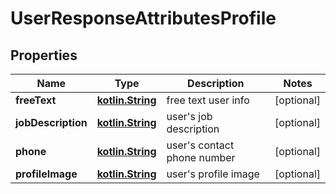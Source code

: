 # UserResponseAttributesProfile

## Properties
Name | Type | Description | Notes
------------ | ------------- | ------------- | -------------
**freeText** | [**kotlin.String**](.md) | free text user info |  [optional]
**jobDescription** | [**kotlin.String**](.md) | user&#x27;s job description |  [optional]
**phone** | [**kotlin.String**](.md) | user&#x27;s contact phone number |  [optional]
**profileImage** | [**kotlin.String**](.md) | user&#x27;s profile image |  [optional]
